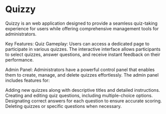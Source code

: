 # Quizzy
Quizzy is an web application designed to provide a seamless quiz-taking experience for users while offering comprehensive management tools for administrators.

Key Features:
Quiz Gameplay: Users can access a dedicated page to participate in various quizzes. The interactive interface allows participants to select quizzes, answer questions, and receive instant feedback on their performance.

Admin Panel: Administrators have a powerful control panel that enables them to create, manage, and delete quizzes effortlessly. The admin panel includes features for:

  Adding new quizzes along with descriptive titles and detailed instructions.
  Creating and editing quiz questions, including multiple-choice options.
  Designating correct answers for each question to ensure accurate scoring.
  Deleting quizzes or specific questions when necessary.
